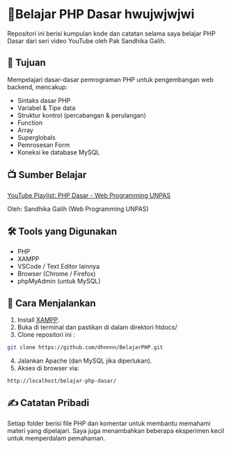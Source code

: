 # 📘Belajar PHP Dasar hwujwjwjwi

Repositori ini berisi kumpulan kode dan catatan selama saya belajar PHP Dasar dari seri video YouTube oleh Pak Sandhika Galih.

## 🎯 Tujuan

Mempelajari dasar-dasar pemrograman PHP untuk pengembangan web backend, mencakup:

- Sintaks dasar PHP
- Variabel & Tipe data
- Struktur kontrol (percabangan & perulangan)
- Function
- Array
- Superglobals
- Pemrosesan Form
- Koneksi ke database MySQL

## 📺 Sumber Belajar

[YouTube Playlist: PHP Dasar - Web Programming UNPAS](https://www.youtube.com/watch?v=l1W2OwV5rgY&list=PLFIM0718LjIUqXfmEIBE3-uzERZPh3vp6&pp=0gcJCV8EOCosWNin)

Oleh: Sandhika Galih (Web Programming UNPAS)

## 🛠 Tools yang Digunakan

- PHP
- XAMPP
- VSCode / Text Editor lainnya
- Browser (Chrome / Firefox)
- phpMyAdmin (untuk MySQL)

## 🚀 Cara Menjalankan

1. Install [XAMPP](https://www.apachefriends.org/download.html).
2. Buka di terminal dan pastikan di dalam direktori htdocs/
3. Clone repositori ini : 
```bash
git clone https://github.com/dhnnnn/BelajarPHP.git
```
4. Jalankan Apache (dan MySQL jika diperlukan).
5. Akses di browser via:
```arduino
http://localhost/belajar-php-dasar/
```

## ✍ Catatan Pribadi

Setiap folder berisi file PHP dan komentar untuk membantu memahami materi yang dipelajari. Saya juga menambahkan beberapa eksperimen kecil untuk memperdalam pemahaman.
